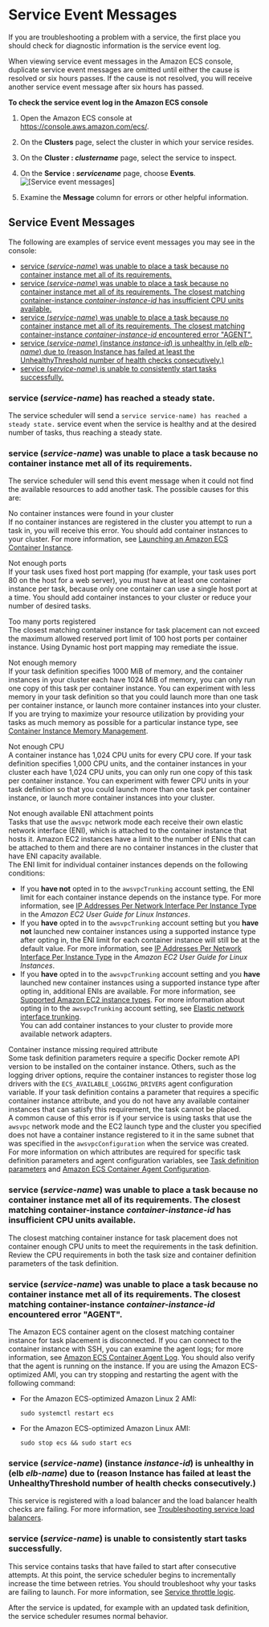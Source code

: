 # Service Event Messages<a name="service-event-messages"></a>

If you are troubleshooting a problem with a service, the first place you should check for diagnostic information is the service event log\.

When viewing service event messages in the Amazon ECS console, duplicate service event messages are omitted until either the cause is resolved or six hours passes\. If the cause is not resolved, you will receive another service event message after six hours has passed\.

**To check the service event log in the Amazon ECS console**

1. Open the Amazon ECS console at [https://console\.aws\.amazon\.com/ecs/](https://console.aws.amazon.com/ecs/)\.

1. On the **Clusters** page, select the cluster in which your service resides\.

1. On the **Cluster : *clustername*** page, select the service to inspect\.

1. On the **Service : *servicename*** page, choose **Events**\.  
![\[Service event messages\]](http://docs.aws.amazon.com/AmazonECS/latest/developerguide/images/events.png)

1. Examine the **Message** column for errors or other helpful information\.

## Service Event Messages<a name="service-event-messages-list"></a>

The following are examples of service event messages you may see in the console:
+ [service \(*service\-name*\) was unable to place a task because no container instance met all of its requirements\.](#service-event-messages-1)
+ [service \(*service\-name*\) was unable to place a task because no container instance met all of its requirements\. The closest matching container\-instance *container\-instance\-id* has insufficient CPU units available\.](#service-event-messages-2)
+ [service \(*service\-name*\) was unable to place a task because no container instance met all of its requirements\. The closest matching container\-instance *container\-instance\-id* encountered error "AGENT"\.](#service-event-messages-3)
+ [service \(*service\-name*\) \(instance *instance\-id*\) is unhealthy in \(elb *elb\-name*\) due to \(reason Instance has failed at least the UnhealthyThreshold number of health checks consecutively\.\)](#service-event-messages-4)
+ [service \(*service\-name*\) is unable to consistently start tasks successfully\.](#service-event-messages-5)

### service \(*service\-name*\) has reached a steady state\.<a name="service-event-messages-steady"></a>

The service scheduler will send a `service service-name) has reached a steady state.` service event when the service is healthy and at the desired number of tasks, thus reaching a steady state\.

### service \(*service\-name*\) was unable to place a task because no container instance met all of its requirements\.<a name="service-event-messages-1"></a>

The service scheduler will send this event message when it could not find the available resources to add another task\. The possible causes for this are:

No container instances were found in your cluster  
If no container instances are registered in the cluster you attempt to run a task in, you will receive this error\. You should add container instances to your cluster\. For more information, see [Launching an Amazon ECS Container Instance](launch_container_instance.md)\.

Not enough ports  
If your task uses fixed host port mapping \(for example, your task uses port 80 on the host for a web server\), you must have at least one container instance per task, because only one container can use a single host port at a time\. You should add container instances to your cluster or reduce your number of desired tasks\.

Too many ports registered  
The closest matching container instance for task placement can not exceed the maximum allowed reserved port limit of 100 host ports per container instance\. Using Dynamic host port mapping may remediate the issue\.

Not enough memory  
If your task definition specifies 1000 MiB of memory, and the container instances in your cluster each have 1024 MiB of memory, you can only run one copy of this task per container instance\. You can experiment with less memory in your task definition so that you could launch more than one task per container instance, or launch more container instances into your cluster\.  
If you are trying to maximize your resource utilization by providing your tasks as much memory as possible for a particular instance type, see [Container Instance Memory Management](memory-management.md)\.

Not enough CPU  
A container instance has 1,024 CPU units for every CPU core\. If your task definition specifies 1,000 CPU units, and the container instances in your cluster each have 1,024 CPU units, you can only run one copy of this task per container instance\. You can experiment with fewer CPU units in your task definition so that you could launch more than one task per container instance, or launch more container instances into your cluster\.

Not enough available ENI attachment points  
Tasks that use the `awsvpc` network mode each receive their own elastic network interface \(ENI\), which is attached to the container instance that hosts it\. Amazon EC2 instances have a limit to the number of ENIs that can be attached to them and there are no container instances in the cluster that have ENI capacity available\.   
The ENI limit for individual container instances depends on the following conditions:  
+ If you **have not** opted in to the `awsvpcTrunking` account setting, the ENI limit for each container instance depends on the instance type\. For more information, see [IP Addresses Per Network Interface Per Instance Type](https://docs.aws.amazon.com/AWSEC2/latest/UserGuide/using-eni.html) in the *Amazon EC2 User Guide for Linux Instances*\.
+ If you **have** opted in to the `awsvpcTrunking` account setting but you **have not** launched new container instances using a supported instance type after opting in, the ENI limit for each container instance will still be at the default value\. For more information, see [IP Addresses Per Network Interface Per Instance Type](https://docs.aws.amazon.com/AWSEC2/latest/UserGuide/using-eni.html) in the *Amazon EC2 User Guide for Linux Instances*\.
+ If you **have** opted in to the `awsvpcTrunking` account setting and you **have** launched new container instances using a supported instance type after opting in, additional ENIs are available\. For more information, see [Supported Amazon EC2 instance types](container-instance-eni.md#eni-trunking-supported-instance-types)\.
For more information about opting in to the `awsvpcTrunking` account setting, see [Elastic network interface trunking](container-instance-eni.md)\.  
You can add container instances to your cluster to provide more available network adapters\.

Container instance missing required attribute  
Some task definition parameters require a specific Docker remote API version to be installed on the container instance\. Others, such as the logging driver options, require the container instances to register those log drivers with the `ECS_AVAILABLE_LOGGING_DRIVERS` agent configuration variable\. If your task definition contains a parameter that requires a specific container instance attribute, and you do not have any available container instances that can satisfy this requirement, the task cannot be placed\.  
A common cause of this error is if your service is using tasks that use the `awsvpc` network mode and the EC2 launch type and the cluster you specified does not have a container instance registered to it in the same subnet that was specified in the `awsvpcConfiguration` when the service was created\.  
For more information on which attributes are required for specific task definition parameters and agent configuration variables, see [Task definition parameters](task_definition_parameters.md) and [Amazon ECS Container Agent Configuration](ecs-agent-config.md)\.

### service \(*service\-name*\) was unable to place a task because no container instance met all of its requirements\. The closest matching container\-instance *container\-instance\-id* has insufficient CPU units available\.<a name="service-event-messages-2"></a>

The closest matching container instance for task placement does not container enough CPU units to meet the requirements in the task definition\. Review the CPU requirements in both the task size and container definition parameters of the task definition\.

### service \(*service\-name*\) was unable to place a task because no container instance met all of its requirements\. The closest matching container\-instance *container\-instance\-id* encountered error "AGENT"\.<a name="service-event-messages-3"></a>

The Amazon ECS container agent on the closest matching container instance for task placement is disconnected\. If you can connect to the container instance with SSH, you can examine the agent logs; for more information, see [Amazon ECS Container Agent Log](logs.md#agent-logs)\. You should also verify that the agent is running on the instance\. If you are using the Amazon ECS\-optimized AMI, you can try stopping and restarting the agent with the following command:
+ For the Amazon ECS\-optimized Amazon Linux 2 AMI:

  ```
  sudo systemctl restart ecs
  ```
+ For the Amazon ECS\-optimized Amazon Linux AMI:

  ```
  sudo stop ecs && sudo start ecs
  ```

### service \(*service\-name*\) \(instance *instance\-id*\) is unhealthy in \(elb *elb\-name*\) due to \(reason Instance has failed at least the UnhealthyThreshold number of health checks consecutively\.\)<a name="service-event-messages-4"></a>

This service is registered with a load balancer and the load balancer health checks are failing\. For more information, see [Troubleshooting service load balancers](troubleshoot-service-load-balancers.md)\.

### service \(*service\-name*\) is unable to consistently start tasks successfully\.<a name="service-event-messages-5"></a>

This service contains tasks that have failed to start after consecutive attempts\. At this point, the service scheduler begins to incrementally increase the time between retries\. You should troubleshoot why your tasks are failing to launch\. For more information, see [Service throttle logic](service-throttle-logic.md)\.

After the service is updated, for example with an updated task definition, the service scheduler resumes normal behavior\.